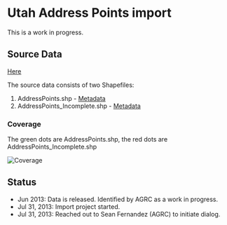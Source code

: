 # Utah Address Points import #

This is a work in progress.

## Source Data ##

[Here](http://gis.utah.gov/data/address-data/)

The source data consists of two Shapefiles:

1. AddressPoints.shp - [Metadata](https://github.com/osmlab/utahaddresses/wiki/AddressPoints-Metadata)
2. AddressPoints_Incomplete.shp - [Metadata](https://github.com/osmlab/utahaddresses/wiki/AddressPoints_Incomplete-Metadata)

### Coverage ###

The green dots are AddressPoints.shp, the red dots are AddressPoints_Incomplete.shp

![Coverage](https://raw.github.com/osmlab/utahaddresses/master/img/coverage.png)

## Status ##

* Jun 2013: Data is released. Identified by AGRC as a work in progress.
* Jul 31, 2013: Import project started.
* Jul 31, 2013: Reached out to Sean Fernandez (AGRC) to initiate dialog.
